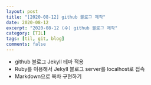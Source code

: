 ```yaml
---
layout: post
title: "[2020-08-12] github 블로그 제작"
date: 2020-08-12
excerpt: "2020-08-12 (수) github 블로그 제작"
category: [TIL]
tags: [til, git, blog]
comments: false
---
```


- github 블로그 Jekyll 테마 적용
- Ruby를 이용해서 Jekyll 블로그 server를 localhost로 접속
- Markdown으로 목차 구현하기